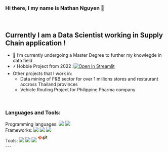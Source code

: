 ### Hi there, I my name is Nathan Nguyen 👋
<br/>

## Currently I am a Data Scientist working in Supply Chain application !

- 🔭 I’m currently undergoing a Master Degree to further my knowlegde in data field
- ⚡ Hobbie Project from 2022 :[![Open in Streamlit](https://static.streamlit.io/badges/streamlit_badge_black_white.svg)](https://share.streamlit.io/nathannguyen-dev/comic_me_v1/main.py)
- Other projects that I work in:
  - Data mining of F&B sector for over 1 millions stores and restaurant accross Thailand provinces 
  - Vehicle Routing Project for Philippine Pharma company
<br />

### Languages and Tools:

<div class="flex-container">
Programming languages:
<img height="30" src="https://i.pinimg.com/originals/91/94/c9/9194c978fa63798b2e882e6fda5eb953.png"/>
<img height="30" src="https://upload.wikimedia.org/wikipedia/commons/thumb/1/1b/R_logo.svg/1920px-R_logo.svg.png"/>
<br>
Frameworks:
<img height="30" src="https://upload.wikimedia.org/wikipedia/commons/thumb/2/2d/Tensorflow_logo.svg/1200px-Tensorflow_logo.svg.png"/>
<img height="30" src="https://upload.wikimedia.org/wikipedia/commons/thumb/1/10/PyTorch_logo_icon.svg/496px-PyTorch_logo_icon.svg.png?20200318225611"/>
<img height="30" src="https://upload.wikimedia.org/wikipedia/commons/thumb/0/05/Scikit_learn_logo_small.svg/2560px-Scikit_learn_logo_small.svg.png"/>
<br>
Tools:
 <img height="30" src="https://www.edureka.co/blog/wp-content/uploads/2020/01/data-lake-glue.png"/>
 <img height="30" src="https://upload.wikimedia.org/wikipedia/commons/thumb/6/61/Octoparse%E5%85%AC%E5%BC%8F%E3%83%AD%E3%82%B4%E3%83%9E%E3%83%BC%E3%82%AF-big.png/600px-Octoparse%E5%85%AC%E5%BC%8F%E3%83%AD%E3%82%B4%E3%83%9E%E3%83%BC%E3%82%AF-big.png?20180424025937"/>
<img height="30" src="https://upload.wikimedia.org/wikipedia/commons/thumb/9/97/Sqlite-square-icon.svg/2048px-Sqlite-square-icon.svg.png"/>
<img height="30" src="https://raw.githubusercontent.com/github/explore/80688e429a7d4ef2fca1e82350fe8e3517d3494d/topics/git/git.png" />

</div>
---
